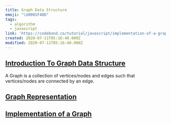 ```yaml
---
title: Graph Data Structure
emoji: "\U0001F4DD"
tags:
  - algorithm
  - javascript
link: 'https://codebond.co/tutorial/javascript/implementation-of-a-graph-javascript'
created: 2020-07-11T05:16:40.000Z
modified: 2020-07-11T05:16:40.000Z
---
```


## [Introduction To Graph Data Structure](https://codebond.co/tutorial/javascript/introduction-to-graph-data-structure)

A Graph is a collection of vertices/nodes and edges such that vertices/nodes are connected by an edge.

## [Graph Representation](https://codebond.co/tutorial/javascript/graph-representation)

## [Implementation of a Graph](https://codebond.co/tutorial/javascript/implementation-of-a-graph-javascript)
